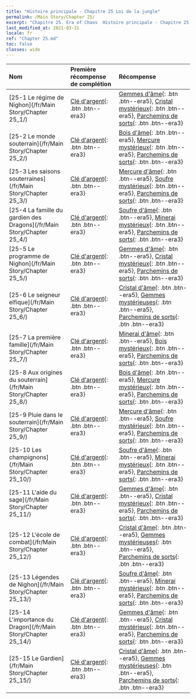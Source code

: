 ```yaml
---
title: "Histoire principale - Chapitre 25 Loi de la jungle"
permalink: /Main Story/Chapter 25/
excerpt: "Chapitre 25. Era of Chaos  Histoire principale - Chapitre 25. Loi de la jungle"
last_modified_at: 2021-03-31
locale: fr
ref: "Chapter 25.md"
toc: false
classes: wide
---
```


  | Nom |  Première récompense de complétion | Récompense |
  |:------------|:------------|:------------| 
  | [25-1 Le régime de Nighon](/fr/Main Story/Chapter 25_1/) | [Clé d'argent](/fr/Items/con_693/){: .btn .btn--era3} | [Gemmes d'âme](/fr/Items/mat_86/){: .btn .btn--era5}, [Cristal mystérieux](/fr/Items/mat_80/){: .btn .btn--era5}, [Parchemins de sorts](/fr/Items/con_694/){: .btn .btn--era3} |
  | [25-2 Le monde souterrain](/fr/Main Story/Chapter 25_2/) | [Clé d'argent](/fr/Items/con_693/){: .btn .btn--era3} | [Bois d'âme](/fr/Items/mat_83/){: .btn .btn--era5}, [Mercure mystérieux](/fr/Items/mat_77/){: .btn .btn--era5}, [Parchemins de sorts](/fr/Items/con_694/){: .btn .btn--era3} |
  | [25-3 Les saisons souterraines](/fr/Main Story/Chapter 25_3/) | [Clé d'argent](/fr/Items/con_693/){: .btn .btn--era3} | [Mercure d'âme](/fr/Items/mat_84/){: .btn .btn--era5}, [Soufre mystérieux](/fr/Items/mat_78/){: .btn .btn--era5}, [Parchemins de sorts](/fr/Items/con_694/){: .btn .btn--era3} |
  | [25-4 La famille du gardien des Dragons](/fr/Main Story/Chapter 25_4/) | [Clé d'argent](/fr/Items/con_693/){: .btn .btn--era3} | [Soufre d'âme](/fr/Items/mat_85/){: .btn .btn--era5}, [Minerai mystérieux](/fr/Items/mat_75/){: .btn .btn--era5}, [Parchemins de sorts](/fr/Items/con_694/){: .btn .btn--era3} |
  | [25-5 Le programme de Nighon](/fr/Main Story/Chapter 25_5/) | [Clé d'argent](/fr/Items/con_693/){: .btn .btn--era3} | [Gemmes d'âme](/fr/Items/mat_86/){: .btn .btn--era5}, [Cristal mystérieux](/fr/Items/mat_80/){: .btn .btn--era5}, [Parchemins de sorts](/fr/Items/con_694/){: .btn .btn--era3} |
  | [25-6 Le seigneur elfique](/fr/Main Story/Chapter 25_6/) | [Clé d'argent](/fr/Items/con_693/){: .btn .btn--era3} | [Cristal d'âme](/fr/Items/mat_87/){: .btn .btn--era5}, [Gemmes mystérieuses](/fr/Items/mat_79/){: .btn .btn--era5}, [Parchemins de sorts](/fr/Items/con_694/){: .btn .btn--era3} |
  | [25-7 La première famille](/fr/Main Story/Chapter 25_7/) | [Clé d'argent](/fr/Items/con_693/){: .btn .btn--era3} | [Minerai d'âme](/fr/Items/mat_82/){: .btn .btn--era5}, [Bois mystérieux](/fr/Items/mat_76/){: .btn .btn--era5}, [Parchemins de sorts](/fr/Items/con_694/){: .btn .btn--era3} |
  | [25-8 Aux origines du souterrain](/fr/Main Story/Chapter 25_8/) | [Clé d'argent](/fr/Items/con_693/){: .btn .btn--era3} | [Bois d'âme](/fr/Items/mat_83/){: .btn .btn--era5}, [Mercure mystérieux](/fr/Items/mat_77/){: .btn .btn--era5}, [Parchemins de sorts](/fr/Items/con_694/){: .btn .btn--era3} |
  | [25-9 Pluie dans le souterrain](/fr/Main Story/Chapter 25_9/) | [Clé d'argent](/fr/Items/con_693/){: .btn .btn--era3} | [Mercure d'âme](/fr/Items/mat_84/){: .btn .btn--era5}, [Soufre mystérieux](/fr/Items/mat_78/){: .btn .btn--era5}, [Parchemins de sorts](/fr/Items/con_694/){: .btn .btn--era3} |
  | [25-10 Les champignons](/fr/Main Story/Chapter 25_10/) | [Clé d'argent](/fr/Items/con_693/){: .btn .btn--era3} | [Soufre d'âme](/fr/Items/mat_85/){: .btn .btn--era5}, [Minerai mystérieux](/fr/Items/mat_75/){: .btn .btn--era5}, [Parchemins de sorts](/fr/Items/con_694/){: .btn .btn--era3} |
  | [25-11 L'aide du sage](/fr/Main Story/Chapter 25_11/) | [Clé d'argent](/fr/Items/con_693/){: .btn .btn--era3} | [Gemmes d'âme](/fr/Items/mat_86/){: .btn .btn--era5}, [Cristal mystérieux](/fr/Items/mat_80/){: .btn .btn--era5}, [Parchemins de sorts](/fr/Items/con_694/){: .btn .btn--era3} |
  | [25-12 L'école de combat](/fr/Main Story/Chapter 25_12/) | [Clé d'argent](/fr/Items/con_693/){: .btn .btn--era3} | [Cristal d'âme](/fr/Items/mat_87/){: .btn .btn--era5}, [Gemmes mystérieuses](/fr/Items/mat_79/){: .btn .btn--era5}, [Parchemins de sorts](/fr/Items/con_694/){: .btn .btn--era3} |
  | [25-13 Légendes de Nighon](/fr/Main Story/Chapter 25_13/) | [Clé d'argent](/fr/Items/con_693/){: .btn .btn--era3} | [Soufre d'âme](/fr/Items/mat_85/){: .btn .btn--era5}, [Minerai mystérieux](/fr/Items/mat_75/){: .btn .btn--era5}, [Parchemins de sorts](/fr/Items/con_694/){: .btn .btn--era3} |
  | [25-14 L'importance du Dragon](/fr/Main Story/Chapter 25_14/) | [Clé d'argent](/fr/Items/con_693/){: .btn .btn--era3} | [Gemmes d'âme](/fr/Items/mat_86/){: .btn .btn--era5}, [Cristal mystérieux](/fr/Items/mat_80/){: .btn .btn--era5}, [Parchemins de sorts](/fr/Items/con_694/){: .btn .btn--era3} |
  | [25-15 Le Gardien](/fr/Main Story/Chapter 25_15/) | [Clé d'argent](/fr/Items/con_693/){: .btn .btn--era3} | [Cristal d'âme](/fr/Items/mat_87/){: .btn .btn--era5}, [Gemmes mystérieuses](/fr/Items/mat_79/){: .btn .btn--era5}, [Parchemins de sorts](/fr/Items/con_694/){: .btn .btn--era3} |
